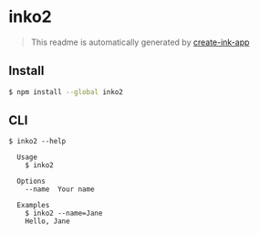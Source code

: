 # inko2

> This readme is automatically generated by [create-ink-app](https://github.com/vadimdemedes/create-ink-app)


## Install

```bash
$ npm install --global inko2
```


## CLI

```
$ inko2 --help

  Usage
    $ inko2

  Options
    --name  Your name

  Examples
    $ inko2 --name=Jane
    Hello, Jane
```
